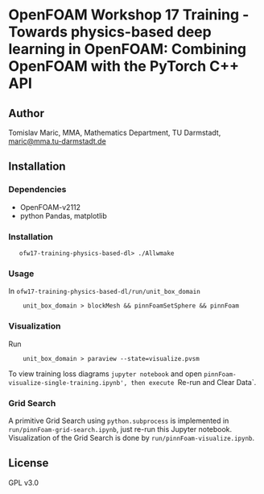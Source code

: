 # OpenFOAM Workshop 17 Training - Towards physics-based deep learning in OpenFOAM: Combining OpenFOAM with the PyTorch C++ API 

## Author
 
Tomislav Maric, MMA, Mathematics Department, TU Darmstadt, maric@mma.tu-darmstadt.de

## Installation 

### Dependencies 

* OpenFOAM-v2112
* python Pandas, matplotlib

### Installation 

```
   ofw17-training-physics-based-dl> ./Allwmake
```

### Usage 

In `ofw17-training-physics-based-dl/run/unit_box_domain`

```
    unit_box_domain > blockMesh && pinnFoamSetSphere && pinnFoam 
```

### Visualization 

Run 

```
    unit_box_domain > paraview --state=visualize.pvsm 
```

To view training loss diagrams `jupyter notebook` and open `pinnFoam-visualize-single-training.ipynb', then execute `Re-run and Clear Data`. 

### Grid Search

A primitive Grid Search using `python.subprocess` is implemented in `run/pinnFoam-grid-search.ipynb`, just re-run this Jupyter notebook. Visualization of the Grid Search is done by `run/pinnFoam-visualize.ipynb`. 

## License

GPL v3.0

